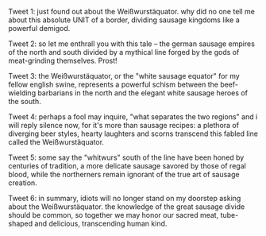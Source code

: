 Tweet 1:
just found out about the Weißwurstäquator. why did no one tell me about this absolute UNIT of a border, dividing sausage kingdoms like a powerful demigod.

Tweet 2:
so let me enthrall you with this tale – the german sausage empires of the north and south divided by a mythical line forged by the gods of meat-grinding themselves. Prost!

Tweet 3:
the Weißwurstäquator, or the "white sausage equator" for my fellow english swine, represents a powerful schism between the beef-wielding barbarians in the north and the elegant white sausage heroes of the south.

Tweet 4:
perhaps a fool may inquire, "what separates the two regions" and i will reply silence now, for it's more than sausage recipes: a plethora of diverging beer styles, hearty laughters and scorns transcend this fabled line called the Weißwurstäquator.

Tweet 5:
some say the "whitwurs" south of the line have been honed by centuries of tradition, a more delicate sausage savored by those of regal blood, while the northerners remain ignorant of the true art of sausage creation.

Tweet 6:
in summary, idiots will no longer stand on my doorstep asking about the Weißwurstäquator. the knowledge of the great sausage divide should be common, so together we may honor our sacred meat, tube-shaped and delicious, transcending human kind.